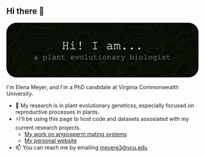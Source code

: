 ## Hi there 👋

![Header](./github-header-image-2.png)

I'm Elena Meyer, and I'm a PhD candidate at Virginia Commonwealth University. 


- 🌱 My research is in plant evolutionary geneticss, especially focused on reproductive processes in plants. 
- ⚡I'll be using this page to host code and datasets assosiated with my current research projects.
  - [My work on angiosperm mating systems](https://evoelena.com/project/example/)
  - [My personal website](evoelena.com)
- 📫 You can reach me by emailing [meyere3@vcu.edu](mailto:meyere3@vcu.edu)


<!--
**elenacicada/elenacicada** is a ✨ _special_ ✨ repository because its `README.md` (this file) appears on your GitHub profile.

Here are some ideas to get you started:

- 🔭 I’m currently working on ...
- 🌱 I’m currently learning ...
- 👯 I’m looking to collaborate on ...
- 🤔 I’m looking for help with ...
- 💬 Ask me about ...
- 📫 How to reach me: ...
- 😄 Pronouns: ...
- ⚡ Fun fact: ...
-->
